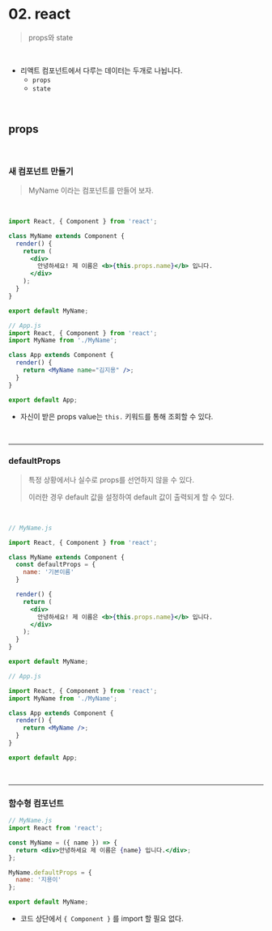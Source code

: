 # 02. react

> props와 state

<br>

- 리액트 컴포넌트에서 다루는 데이터는 두개로 나뉩니다.
  - `props`
  - `state`

<br>

## props

<br>

### 새 컴포넌트 만들기

> MyName 이라는 컴포넌트를 만들어 보자.

<br>

```jsx
import React, { Component } from 'react';

class MyName extends Component {
  render() {
    return (
      <div>
        안녕하세요! 제 이름은 <b>{this.props.name}</b> 입니다.
      </div>
    );
  }
}

export default MyName;
```

```jsx
// App.js
import React, { Component } from 'react';
import MyName from './MyName';

class App extends Component {
  render() {
    return <MyName name="김지용" />;
  }
}

export default App;
```

- 자신이 받은 props value는 `this.` 키워드를 통해 조회할 수 있다.

<br>

---



### defaultProps

> 특정 상황에서나 실수로 props를 선언하지 않을 수 있다.
>
> 이러한 경우 default 값을 설정하여 default 값이 출력되게 할 수 있다.

<br>

```jsx
// MyName.js

import React, { Component } from 'react';

class MyName extends Component {
  const defaultProps = {
    name: '기본이름'
  }

  render() {
    return (
      <div>
        안녕하세요! 제 이름은 <b>{this.props.name}</b> 입니다.
      </div>
    );
  }
}

export default MyName;
```

```jsx
// App.js

import React, { Component } from 'react';
import MyName from './MyName';

class App extends Component {
  render() {
    return <MyName />;
  }
}

export default App;
```

<br>

---



### 함수형 컴포넌트

```jsx
// MyName.js
import React from 'react';

const MyName = ({ name }) => {
  return <div>안녕하세요 제 이름은 {name} 입니다.</div>;
};

MyName.defaultProps = {
  name: '지용이'
};

export default MyName;
```

- 코드 상단에서 `{ Component }` 를 import 할 필요 없다.